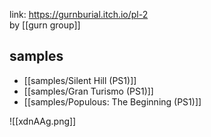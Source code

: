 link: https://gurnburial.itch.io/pl-2  
by [[gurn group]]

## samples
- [[samples/Silent Hill (PS1)]]
- [[samples/Gran Turismo (PS1)]]
- [[samples/Populous: The Beginning (PS1)]]

![[xdnAAg.png]]